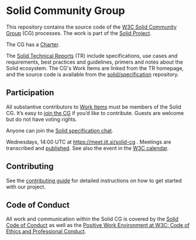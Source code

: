# Solid Community Group

This repository contains the source code of the [W3C Solid Community
Group](https://www.w3.org/groups/cg/solid/) (CG) processes. The work is part
of the [Solid Project](https://solidproject.org/).

The CG has a [Charter](https://www.w3.org/community/solid/charter/).

The [Solid Technical Reports](https://solidproject.org/TR/) (TR) include
specifications, use cases and requirements, best practices and guidelines,
primers and notes about the Solid ecosystem. The CG's Work Items are linked
from the TR homepage, and the source code is available from the
[solid/specification](https://github.com/solid/specification) repository.

## Participation

All substantive contributors to [Work
Items](https://solidproject.org/TR/#work-items) must be members of the Solid
CG. It’s easy to [join the CG](https://www.w3.org/community/solid/join) if
you’d like to contribute. Guests are welcome but do not have voting rights.

Anyone can join the [Solid specification
chat](https://matrix.to/#/#solid_specification:gitter.im).

Wednesdays, 14:00 UTC at https://meet.jit.si/solid-cg . Meetings are
transcribed and
[published](https://github.com/solid/specification/tree/main/meetings/). See
also the event in the [W3C
calendar](https://www.w3.org/events/meetings/0caa6ba5-5523-4e16-b514-aeec098e4d72).

## Contributing

See the [contributing
guide](https://github.com/w3c-cg/solid/blob/main/CONTRIBUTING.md) for detailed
instructions on how to get started with our project.

## Code of Conduct

All work and communication within the Solid CG is covered by the [Solid Code
of Conduct](https://github.com/solid/process/blob/main/code-of-conduct.md) as
well as the [Positive Work Environment at W3C: Code of Ethics and Professional
Conduct](https://www.w3.org/policies/code-of-conduct/).
